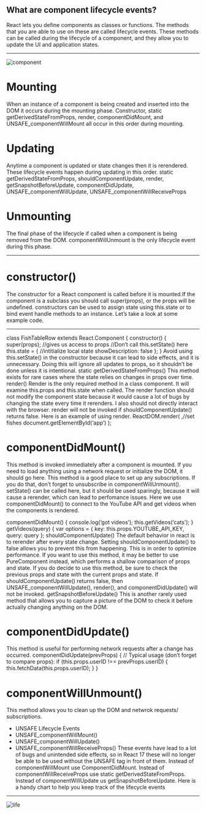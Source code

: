 ## What are component lifecycle events?
React lets you define components as classes or functions. The methods that you are able to use on these are called lifecycle events. These methods can be called during the lifecycle of a component, and they allow you to update the UI and application states.

___________________________________________

![component](https://miro.medium.com/max/2000/0*0saPKFiTUk6W3FYp)


# Mounting
When an instance of a component is being created and inserted into the DOM it occurs during the mounting phase. Constructor, static getDerivedStateFromProps, render, componentDidMount, and UNSAFE_componentWillMount all occur in this order during mounting.
# Updating
Anytime a component is updated or state changes then it is rerendered. These lifecycle events happen during updating in this order.
static getDerivedStateFromProps, shouldComponentUpdate, render,
getSnapshotBeforeUpdate, componentDidUpdate, UNSAFE_componentWillUpdate, UNSAFE_componentWillReceiveProps
# Unmounting
The final phase of the lifecycle if called when a component is being removed from the DOM. componentWillUnmount is the only lifecycle event during this phase.
______________________________________
# constructor()
The constructor for a React component is called before it is mounted.If the component is a subclass you should call super(props), or the props will be undefined. constructors can be used to assign state using this.state or to bind event handle methods to an instance. Let’s take a look at some example code.
_____________________________________
class FishTableRow extends React.Component {
constructor() {
super(props); //gives us access to props
//Don’t call this.setState() here
this.state = { //intitialize local state
showDescription: false
}; }
Avoid using this.setState() in the constructor because it can lead to side effects, and it is unnecessary. Doing this will ignore all updates to props, so it shouldn’t be done unless it is intentional.
static getDerivedStateFromProps()
This method exists for rare cases where the state relies on changes in props over time.
render()
Render is the only required method in a class component. It will examine this.props and this.state when called. The render function should not modify the component state because it would cause a lot of bugs by changing the state every time it rerenders. I also should not directly interact with the browser. render will not be invoked if shouldComponentUpdate() returns false. Here is an example of using render.
ReactDOM.render(
<FishTable fishes= {fishData}/>,//set fishes document.getElementById(‘app’)
);

# componentDidMount()
This method is invoked immediately after a component is mounted. If you need to load anything using a network request or initialize the DOM, it should go here. This method is a good place to set up any subscriptions. If you do that, don’t forget to unsubscribe in componentWillUnmount().
setState() can be called here, but it should be used sparingly, because it will cause a rerender, which can lead to perfomance issues.
Here we use componentDidMount() to connect to the YouTube API and get videos when the components is rendered.

componentDidMount() 
{
console.log(‘got videos’);
this.getVideos(‘cats’);
}
getVideos(query) {
var options = {
key: this.props.YOUTUBE_API_KEY,
query: query
};
shouldComponentUpdate()
The default behavior in react is to rerender after every state change. Setting shouldComponentUpdate() to false allows you to prevent this from happening. This is in order to optimize performance. If you want to use this method, it may be better to use PureComponent instead, which performs a shallow comparison of props and state. If you do decide to use this method, be sure to check the previous props and state with the current props and state. If shouldComponentUpdate() returns false, then UNSAFE_componentWillUpdate(), render(), and componentDidUpdate() will not be invoked.
getSnapshotBeforeUpdate()
This is another rarely used method that allows you to capture a picture of the DOM to check it before actually changing anything on the DOM.

# componentDidUpdate()
This method is useful for performing network requests after a change has occurred.
componentDidUpdate(prevProps) {
// Typical usage (don’t forget to compare props):
if (this.props.userID !== prevProps.userID) {
this.fetchData(this.props.userID);
}
}

# componentWillUnmount()
This method allows you to clean up the DOM and netwrok requests/ subscriptions.
* UNSAFE Lifecycle Events
* UNSAFE_componentWillMount()
* UNSAFE_componentWillUpdate()
* UNSAFE_componentWillReceiveProps()
These events have lead to a lot of bugs and unintended side effects, so in React 17 these will no longer be able to be used without the UNSAFE tag in front of them. Instead of componentWillMount use ComponentDidMount.
Instead of componentWillReceiveProps use static getDerivedStateFromProps.
Instead of componentWillUpdate us getSnapshotBeforeUpdate.
Here is a handy chart to help you keep track of the lifecycle events
______________________________________________
![life](https://miro.medium.com/max/778/1*4y9V5936WdJKaIeVPFEa3w.png)
